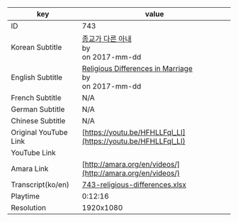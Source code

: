 |  key  |  value  |
|-------|---------|
| ID            | 743 |
| Korean Subtitle | [종교가 다른 아내](https://github.com/jungtosociety/dharma-qna/raw/master/sub/743/ko-743-religious-differences.sbv)<br>by <br>on 2017-mm-dd<br>|
| English Subtitle | [Religious Differences in Marriage ](https://github.com/jungtosociety/dharma-qna/raw/master/sub/743/en-743-religious-differences.sbv)<br>by <br>on 2017-mm-dd<br>|
| French Subtitle | N/A |
| German Subtitle | N/A |
| Chinese Subtitle | N/A |
| Original YouTube Link  | [https://youtu.be/HFHLLFql_LI](https://youtu.be/HFHLLFql_LI) |
| YouTube Link  |  |
| Amara Link    | [http://amara.org/en/videos/](http://amara.org/en/videos/) |
| Transcript(ko/en) | [743-religious-differences.xlsx](https://github.com/jungtosociety/dharma-qna/raw/master/sub/743/743-religious-differences.xlsx) |
| Playtime | 0:12:16 |
| Resolution | 1920x1080|
